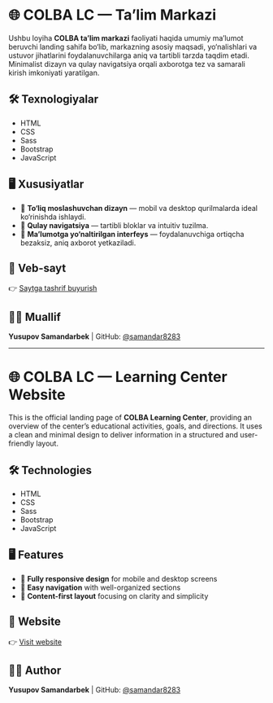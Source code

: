# 🌐 COLBA LC — Ta’lim Markazi

Ushbu loyiha **COLBA ta’lim markazi** faoliyati haqida umumiy ma’lumot beruvchi landing sahifa bo‘lib, markazning asosiy maqsadi, yo‘nalishlari va ustuvor jihatlarini foydalanuvchilarga aniq va tartibli tarzda taqdim etadi. Minimalist dizayn va qulay navigatsiya orqali axborotga tez va samarali kirish imkoniyati yaratilgan.

## 🛠 Texnologiyalar

- HTML  
- CSS  
- Sass  
- Bootstrap  
- JavaScript  

## 🖥 Xususiyatlar

- 📱 **To‘liq moslashuvchan dizayn** — mobil va desktop qurilmalarda ideal ko‘rinishda ishlaydi.  
- 🧭 **Qulay navigatsiya** — tartibli bloklar va intuitiv tuzilma.  
- 🎯 **Ma’lumotga yo‘naltirilgan interfeys** — foydalanuvchiga ortiqcha bezaksiz, aniq axborot yetkaziladi.

## 🔗 Veb-sayt

👉 [Saytga tashrif buyurish](https://colba-lc.netlify.app)

## 👨‍💻 Muallif

**Yusupov Samandarbek** | GitHub: [@samandar8283](https://github.com/samandar8283)

---

# 🌐 COLBA LC — Learning Center Website

This is the official landing page of **COLBA Learning Center**, providing an overview of the center’s educational activities, goals, and directions. It uses a clean and minimal design to deliver information in a structured and user-friendly layout.

## 🛠 Technologies

- HTML  
- CSS  
- Sass  
- Bootstrap  
- JavaScript  

## 🖥 Features

- 📱 **Fully responsive design** for mobile and desktop screens  
- 🧭 **Easy navigation** with well-organized sections  
- 🎯 **Content-first layout** focusing on clarity and simplicity

## 🔗 Website

👉 [Visit website](https://colba-lc.netlify.app)

## 👨‍💻 Author

**Yusupov Samandarbek** | GitHub: [@samandar8283](https://github.com/samandar8283)